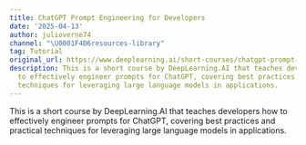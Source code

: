 ```yaml
---
title: ChatGPT Prompt Engineering for Developers
date: '2025-04-13'
author: julioverne74
channel: "\U0001F4D6resources-library"
tag: Tutorial
original_url: https://www.deeplearning.ai/short-courses/chatgpt-prompt-engineering-for-developers/
description: This is a short course by DeepLearning.AI that teaches developers how
  to effectively engineer prompts for ChatGPT, covering best practices and practical
  techniques for leveraging large language models in applications.
---
```


This is a short course by DeepLearning.AI that teaches developers how to effectively engineer prompts for ChatGPT, covering best practices and practical techniques for leveraging large language models in applications.